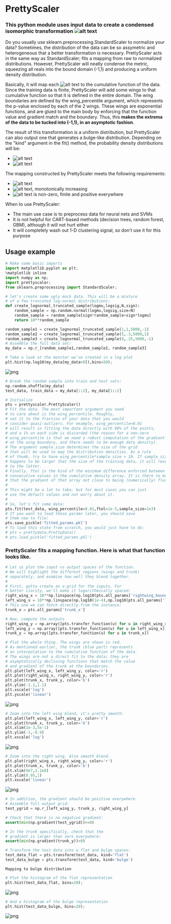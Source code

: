 # PrettyScaler

### This python module uses input data to create a condensed isomorphic transformation ![alt text](http://mathurl.com/hdprl5n.png)

Do you usually use sklearn.preprocessing.StandardScaler to normalize your data? Sometimes, the distribution of the data can be so assymetric and heterogeneous that a better transformation is necessary. PrettyScaler acts in the same way as StandardScaler; fits a mapping from raw to normalized distributions. However, PrettyScaler will neatly condense the metric, squeezing all reals into the bound domain (-1,1) and producing a uniform density distribution.

Basically, it will map each ![alt text](http://mathurl.com/go6xs4l.png) to the cumulative function of the data. Since the training data is finite, PrettyScaler will add some wings to that cumulative function so that it is defined in the entire domain. 
The wing boundaries are defined by the wing_percentile argument, which represents the p-value enclosed by each of the 2 wings. These wings are exponential functions, and are glued to the main body by enforcing that the function value and gradient match and the boundary. Thus, this **makes the extrema of the data to be tucked into (-1,1), in an asymptotic fashion**.

The result of this transformation is a uniform distribution, but PrettyScaler can also output one that generates a bulge-like distribution. Depending on the "kind" argument in the fit() method, the probability density distributions will be:
* ![alt text](http://mathurl.com/zv7az78.png)
* ![alt text](http://mathurl.com/jhu6gqh.png)

The mapping constructed by PrettyScaler meets the following requirements:
* ![alt text](http://mathurl.com/zk3ck4m.png)
* ![alt text](http://mathurl.com/zlurmyc.png), monotonically increasing
* ![alt text](http://mathurl.com/hvdh7lp.png) is non-zero, finite and positive everywhere

When to use PrettyScaler:
* The main use case is to preprocess data for neural nets and SVMs
* It is not helpful for CART-based methods (decision trees, random forest, GBM), although it will not hurt either
* It will completely wash out 1-D clustering signal, so don't use it for this purpose


## Usage example


```python
# Make some basic imports
import matplotlib.pyplot as plt;
%matplotlib inline
import numpy as np;
import prettyscaler;
from sklearn.preprocessing import StandardScaler;
```


```python
# let's create some ugly mock data. This will be a mixture
# of a few truncated log-normal distributions:
def create_lognormal_truncated_sample(logmu,logsig,N,sign):
    random_sample = np.random.normal(logmu,logsig,size=N)
    random_sample = random_sample[sign*random_sample>sign*logmu]
    return 10**random_sample

random_sample1 = create_lognormal_truncated_sample(1,1,5000,-1)
random_sample2 = create_lognormal_truncated_sample(5,.3,5000,1)
random_sample3 = create_lognormal_truncated_sample(8,.25,5000,-1)
# Assemble the full data set:
my_data = np.r_[random_sample1,random_sample2, random_sample3]
```


```python
# Take a look at the monster we've created in a log plot
plt.hist(np.log10(my_data[my_data>0]),bins=50);
```


![png](output_4_0.png)



```python
# Break the random sample into train and test sets:
np.random.shuffle(my_data)
test_data, train_data = my_data[::2], my_data[1::2]
```


```python
# Initialize
pts = prettyscaler.PrettyScaler()
# Fit the data. The most important argument you need
# to care about is the wing_percentile. Roughly,
# set it to the fraction of your data that you would 
# consider quasi-outliers. For example, wing_percentile=0.01 
# will result in fitting the data directly with 98% of the points,
# and a 1% on each side is discarded (the reason for a non-zero 
# wing_percentile is that we need a robust computation of the gradient
# at the wing boundary, and there needs to be enough data density). 
# The argument sample_size determines the size of the grid
# that will be used to map the distribution densities. As a rule
# of thumb, try to have wing_percentile*sample_size > 10. If sample_size
# happens to be larger that the size of the training data, it will revert
# to the latter.
# Finally, ftol is the kind of the minimum difference enforced between
# consecutive values in the cumulative density array. It is there to make sure
# that the gradient of that array not close to being (numerically) flat anywhere.
#
# This might be a lot to take, but for most cases you can just
# use the default values and not worry about it.
#
# So, let's fit some data:
pts.fit(test_data, wing_percentile=0.01,ftol=1e-5,sample_size=1e3)
# If you want to load these params later, you should save
# them now to file:
pts.save_pickle('fitted_params.pkl')
# To load this state from scratch, you would just have to do:
# pts = prettydata.PrettyData()
# pts.load_pickle('fitted_params.pkl')
```

### PrettyScaler fits a mapping function. Here is what that function looks like.


```python
# Let us plot the input vs output spaces of the function. 
# We will highlight the different regions (wings and trunk)
# separately, and examine how well they blend together.
#
# First, gotta create an x-grid for the inputs. For
# better clarity, we'll make it logarithmically spaced:
right_wing_x = 10**np.linspace(np.log10(pts.all_params['rightwing_boundary_value']),np.log10(1e9),100)
left_wing_x = 10**np.linspace(np.log10(1e-4),np.log10(pts.all_params['leftwing_boundary_value']),100)
# This one we can fetch directly from the instance:
trunk_x = pts.all_params['trunk_x']

# Now, compute the outputs
right_wing_y = np.array([pts.transfer_function(u) for u in right_wing_x])
left_wing_y = np.array([pts.transfer_function(u) for u in left_wing_x])
trunk_y = np.array([pts.transfer_function(u) for u in trunk_x])

# Plot the whole thing. The wings are shown in red. 
# As mentioned earlier, the trunk (blue part) represents
# an interpolation to the cumulative function of the data. 
# The wings are not a direct fit to the data; they are 
# asymptotically declining functions that match the value
# and gradient of the trunk at the boundaries.
plt.plot(left_wing_x, left_wing_y, color='r')
plt.plot(right_wing_x, right_wing_y, color='r')
plt.plot(trunk_x, trunk_y, color='b')
plt.ylim(-1.1,1.1)
plt.xscale('log')
plt.yscale('linear')
```


![png](output_8_0.png)



```python
# Zoom into the left wing blend, it's pretty smooth:
plt.plot(left_wing_x, left_wing_y, color='r')
plt.plot(trunk_x, trunk_y, color='b')
plt.xlim(1e-3,5e-1)
plt.ylim(-1,-0.9)
plt.xscale('log')
```


![png](output_9_0.png)



```python
# Zoom into the right wing. Also smooth blend.
plt.plot(right_wing_x, right_wing_y, color='r')
plt.plot(trunk_x, trunk_y, color='b')
plt.xlim(9e7,1.1e8)
plt.ylim(0.95,1)
plt.xscale('linear')
```


![png](output_10_0.png)



```python
# In addition, the gradient should be positive everywhere. 
# Assemble full output grid:
test_ygrid = np.r_[left_wing_y, trunk_y, right_wing_y]

# Check that there is no negative gradient:
assert(min(np.gradient(test_ygrid))>=0)

# In the trunk specifically, check that the
# gradient is larger than zero everywhere:
assert(min(np.gradient(trunk_y))>0)
```


```python
# Transform the test data into a flat and bulge spaces:
test_data_flat = pts.transform(test_data, kind='flat')
test_data_bulge = pts.transform(test_data, kind='bulge')
```

    Mapping to bulge distribution



```python
# Plot the histogram of the flat representation
plt.hist(test_data_flat, bins=20);
```


![png](output_13_0.png)



```python
# And a histogram of the bulge representation
plt.hist(test_data_bulge, bins=20);
```


![png](output_14_0.png)

